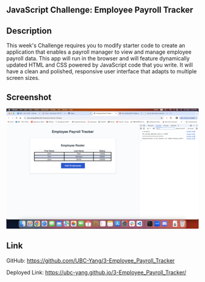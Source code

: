 ## JavaScript Challenge: Employee Payroll Tracker
## Description
This week's Challenge requires you to modify starter code to create an application that enables a payroll manager to view and manage employee payroll data. This app will run in the browser and will feature dynamically updated HTML and CSS powered by JavaScript code that you write. It will have a clean and polished, responsive user interface that adapts to multiple screen sizes.

## Screenshot

![Screenshot](<Assets/Screenshot 2024-05-02 at 8.54.39 PM.png>)

## Link
GitHub: https://github.com/UBC-Yang/3-Employee_Payroll_Tracker

Deployed Link: https://ubc-yang.github.io/3-Employee_Payroll_Tracker/

